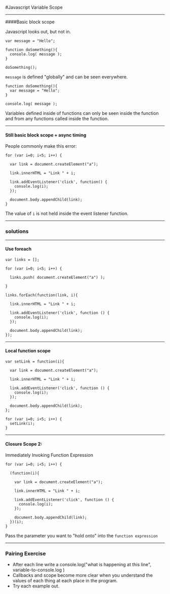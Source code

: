 #Javascript Variable Scope

---


####Basic block scope

Javascript looks out, but not in.

```
var message = "Hello";

function doSomething(){
  console.log( message );
}

doSomething();
```
`message` is defined "globally" and can be seen everywhere.

```
function doSomething(){
  var message = "Hello";
}

console.log( message );
```
Variables defined inside of functions can only be seen inside the function and from any functions called inside the function.

---

#### Still basic block scope + async timing

People commonly make this error:
```
for (var i=0; i<5; i++) {

  var link = document.createElement("a");

  link.innerHTML = "Link " + i;

  link.addEventListener('click', function() {
    console.log(i);
  });

  document.body.appendChild(link);
}
```

The value of `i` is not held inside the event listener function.

---

### solutions

---

#### Use foreach
```
var links = [];

for (var i=0; i<5; i++) {

  links.push( document.createElement("a") );

}

links.forEach(function(link, i){

  link.innerHTML = "Link " + i;

  link.addEventListener('click', function () {
    console.log(i);
  });

  document.body.appendChild(link);
});
```

---

#### Local function scope
```
var setLink = function(i){

  var link = document.createElement("a");

  link.innerHTML = "Link " + i;

  link.addEventListener('click', function () {
    console.log(i);
  });

  document.body.appendChild(link);
};

for (var i=0; i<5; i++) {
  setLink(i);
}
```

---
#### Closure Scope 2:

Immediately Invoking Function Expression
```
for (var i=0; i<5; i++) {

  (function(i){

    var link = document.createElement("a");

    link.innerHTML = "Link " + i;

    link.addEventListener('click', function () {
      console.log(i);
    });

    document.body.appendChild(link);
  })(i);
}
```

Pass the parameter you want to "hold onto" into the `function expression`

---

### Pairing Exercise
- After each line write a console.log("what is happening at this line", variable-to-console.log )
- Callbacks and scope become more clear when you understand the values of each thing at each place in the program.
- Try each example out.
